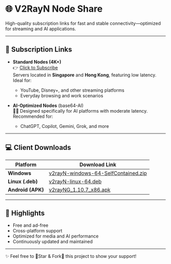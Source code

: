 # 🌐 V2RayN Node Share

High-quality subscription links for fast and stable connectivity—optimized for streaming and AI applications.

---

## 🔗 Subscription Links

- **Standard Nodes (4K+)**  
  👉 [Click to Subscribe](https://raw.githubusercontent.com/DaBao-Lee/V2RayN-NodeShare/main/base64)  
  Servers located in **Singapore** and **Hong Kong**, featuring low latency. Ideal for:
  - YouTube, Disney+, and other streaming platforms  
  - Everyday browsing and work scenarios

- **AI-Optimized Nodes** (base64-AI)  
  👨‍💻 Designed specifically for AI platforms with moderate latency. Recommended for:
  - ChatGPT, Copilot, Gemini, Grok, and more

---

## 💻 Client Downloads

| Platform        | Download Link |
|-----------------|---------------|
| **Windows**     | [v2rayN-windows-64-SelfContained.zip](https://github.com/2dust/v2rayN/releases) |
| **Linux (.deb)** | [v2rayN-linux-64.deb](https://github.com/2dust/v2rayN/releases) |
| **Android (APK)** | [v2rayNG_1.10.7_x86.apk](https://github.com/2dust/v2rayNG/releases) |

---

## 🚀 Highlights

- Free and ad-free
- Cross-platform support
- Optimized for media and AI performance
- Continuously updated and maintained

---

✨ Feel free to 🌟Star & Fork🌟 this project to show your support!
